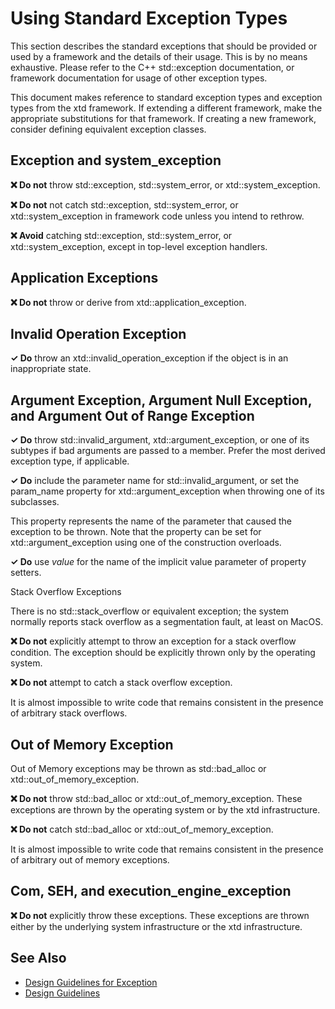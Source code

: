 # Using Standard Exception Types

This section describes the standard exceptions that should be provided or used by a framework and the details of their
usage. This is by no means exhaustive. Please refer to the C++ std::exception documentation, or framework
documentation for usage of other exception types.

This document makes reference to standard exception types and exception types from the xtd framework. If extending a
different framework, make the appropriate substitutions for that framework. If creating a new framework, consider
defining equivalent exception classes.

## Exception and system_exception

**❌ Do not** throw std::exception, std::system_error, or xtd::system_exception.

**❌ Do not** not catch std::exception, std::system_error, or xtd::system_exception in framework code unless you intend to rethrow.

**❌ Avoid** catching std::exception, std::system_error, or xtd::system_exception, except in top-level exception handlers.

## Application Exceptions

**❌ Do not** throw or derive from xtd::application_exception.

## Invalid Operation Exception

**✓ Do** throw an xtd::invalid_operation_exception if the object is in an inappropriate state.

## Argument Exception, Argument Null Exception, and Argument Out of Range Exception

**✓ Do** throw std::invalid_argument, xtd::argument_exception, or one of its subtypes if bad arguments are passed to a
member. Prefer the most derived exception type, if applicable.

**✓ Do** include the parameter name for std::invalid_argument, or set the param_name property for xtd::argument_exception
when throwing one of its subclasses.

This property represents the name of the parameter that caused the exception to be thrown. Note that the property can be
set for xtd::argument_exception using one of the construction overloads.

**✓ Do** use *value* for the name of the implicit value parameter of property setters.

Stack Overflow Exceptions

There is no std::stack_overflow or equivalent exception; the system normally reports stack overflow as a segmentation fault, at least on MacOS.

**❌ Do not** explicitly attempt to throw an exception for a stack overflow condition. The exception should be
explicitly thrown only by the operating system.

**❌ Do not** attempt to catch a stack overflow exception.

It is almost impossible to write code that remains consistent in the presence of arbitrary stack overflows.

## Out of Memory Exception

Out of Memory exceptions may be thrown as std::bad_alloc or xtd::out_of_memory_exception.

**❌ Do not** throw std::bad_alloc or xtd::out_of_memory_exception. These exceptions are thrown by the operating
system or by the xtd infrastructure.

**❌ Do not** catch std::bad_alloc or xtd::out_of_memory_exception.

It is almost impossible to write code that remains consistent in the presence of arbitrary out of memory exceptions.

## Com, SEH, and execution_engine_exception

**❌ Do not** explicitly throw these exceptions. These exceptions are thrown either by the underlying system
infrastructure or the xtd infrastructure.

## See Also

* [Design Guidelines for Exception](design_guidelines_for_exception.md)
* [Design Guidelines](design_guidelines.md)